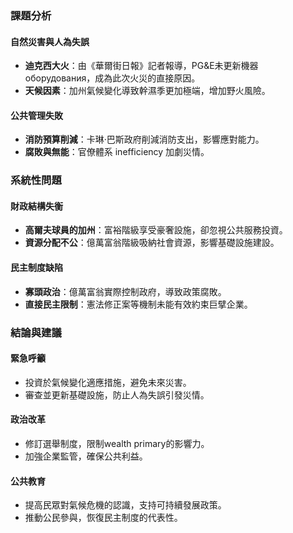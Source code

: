 ### 課題分析

#### 自然災害與人為失誤
- **迪克西大火**：由《華爾街日報》記者報導，PG&E未更新機器 оборудования，成為此次火災的直接原因。
- **天候因素**：加州氣候變化導致幹濕季更加極端，增加野火風險。

#### 公共管理失敗
- **消防預算削減**：卡琳·巴斯政府削減消防支出，影響應對能力。
- **腐敗與無能**：官僚體系 inefficiency 加劇災情。

### 系統性問題

#### 財政結構失衡
- **高爾夫球員的加州**：富裕階級享受豪奢設施，卻忽視公共服務投資。
- **資源分配不公**：億萬富翁階級吸納社會資源，影響基礎設施建設。

#### 民主制度缺陷
- **寡頭政治**：億萬富翁實際控制政府，導致政策腐敗。
- **直接民主限制**：憲法修正案等機制未能有效約束巨擘企業。

### 結論與建議

#### 緊急呼籲
- 投資於氣候變化適應措施，避免未來災害。
- 審查並更新基礎設施，防止人為失誤引發災情。

#### 政治改革
- 修訂選舉制度，限制wealth primary的影響力。
- 加強企業監管，確保公共利益。

#### 公共教育
- 提高民眾對氣候危機的認識，支持可持續發展政策。
- 推動公民參與，恢復民主制度的代表性。